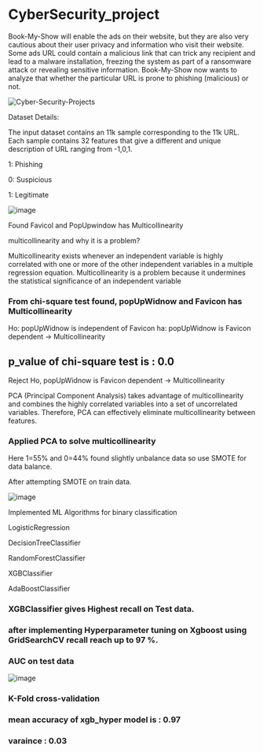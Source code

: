# CyberSecurity_project

Book-My-Show will enable the ads on their website, but they are also very cautious about their user privacy and information who visit their website. Some ads URL could contain a malicious link that can trick any recipient and lead to a malware installation, freezing the system as part of a ransomware attack or revealing sensitive information. Book-My-Show now wants to analyze that whether the particular URL is prone to phishing (malicious) or not.

![Cyber-Security-Projects](https://user-images.githubusercontent.com/94167271/189382980-d379944b-732a-4d34-a789-a22dda748881.jpg)

Dataset Details: 

The input dataset contains an 11k sample corresponding to the 11k URL. Each sample contains 32 features that give a different and unique description of URL ranging from -1,0,1.

 1: Phishing

 0: Suspicious

 1: Legitimate

![image](https://user-images.githubusercontent.com/94167271/189637556-8cff5731-c127-4f7c-ba31-7034c2b3d237.png)

Found Favicol and PopUpwindow has Multicollinearity

multicollinearity and why it is a problem?

Multicollinearity exists whenever an independent variable is highly correlated with one or more of the other independent variables in a multiple regression equation. Multicollinearity is a problem because it undermines the statistical significance of an independent variable

### From chi-square test  found, popUpWidnow and Favicon has Multicollinearity

Ho: popUpWidnow is independent of Favicon
ha: popUpWidnow is Favicon dependent -> Multicollinearity

p_value of chi-square test is : 0.0
---------------------------------------------------------
Reject Ho, popUpWidnow is Favicon dependent -> Multicollinearity

PCA (Principal Component Analysis) takes advantage of multicollinearity and combines the highly correlated variables into a set of uncorrelated variables. Therefore, PCA can effectively eliminate multicollinearity between features.

### Applied PCA to solve multicollinearity

Here 1=55% and 0=44% found slightly unbalance data so use SMOTE for data balance.

After attempting SMOTE on train data.

![image](https://user-images.githubusercontent.com/94167271/189640166-616133a7-a18f-4369-8bfe-e2c797984fe1.png)

Implemented ML Algorithms for binary classification

   LogisticRegression

   DecisionTreeClassifier

   RandomForestClassifier

   XGBClassifier

   AdaBoostClassifier

### XGBClassifier gives Highest recall on Test data.
### after implementing Hyperparameter tuning on Xgboost using GridSearchCV recall reach up to 97 %.

### AUC on test data
![image](https://user-images.githubusercontent.com/94167271/189651768-58055b7d-5eb6-4eb3-8b3d-65cdb43c89c4.png)

### K-Fold cross-validation

### mean accuracy of xgb_hyper model is :  0.97
### varaince : 0.03

